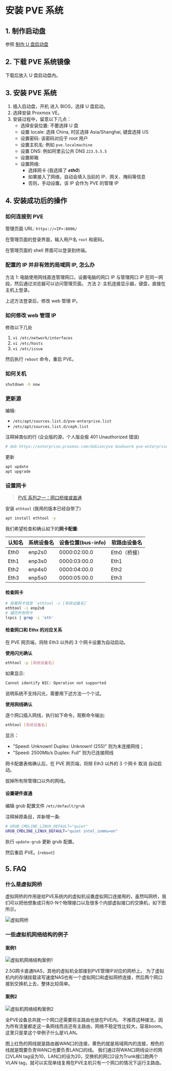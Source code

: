 # 安装 PVE 系统

## 1. 制作启动盘

参照 [制作 U 盘启动盘](./制作U盘启动盘.md)

## 2. 下载 PVE 系统镜像

下载后放入 U 盘启动盘内。

## 3. 安装 PVE 系统

1. 插入启动盘，开机 进入 BIOS，选择 U 盘启动。
2. 选择安装 Proxmox VE。
3. 安装过程中，留意以下几点：
   - 选择安装位置: 不要选择 U 盘
   - 设置 locale: 选择 China, 时区选择 Asia/Shanghai, 键盘选择 US
   - 设置密码: 该密码对应于 root 用户
   - 设置主机名: 例如 `pve.localmachine`
   - 设置 DNS: 例如阿里云公共 DNS `223.5.5.5`
   - 设置邮箱
   - 设置网络:
     - 选择网卡 (我选择了 ***eth0***)
     - 如果接入了网络，自动会填入当前的 IP、网关、掩码等信息
     - 否则，手动设置。该 IP 会作为 PVE 的管理 IP

## 4. 安装成功后的操作

### 如何连接到 PVE

管理页面 URL: `https://<IP>:8006/`

在管理页面的登录界面，输入用户名 `root` 和密码。

在管理页面的 shell 界面可以登录到终端。

### 配置的 IP 并非有效的局域网 IP, 怎么办

方法 1: 电脑使用网线直连管理网口，设置电脑的网口 IP 与管理网口 IP 在同一网段，然后通过浏览器可以访问管理页面。
方法 2: 主机连接显示器，键盘，直接在主机上登录。

上述方法登录后，修改 web 管理 IP。

### 如何修改 web 管理 IP

修改以下几处

1. `vi /etc/network/interfaces`
2. `vi /etc/hosts`
3. `vi /etc/issue`

然后执行 `reboot` 命令，重启 PVE。

### 如何关机

```sh
shutdown -h now
```

### 更新源

编辑:

- `/etc/apt/sources.list.d/pve-enterprise.list`
- `/etc/apt/sources.list.d/ceph.list`

注释掉类似的行 (企业版的源，个人版会报 401 Unauthorized 错误)

```sh
# deb https://enterprise.proxmox.com/debian/pve bookworm pve-enterprise
```

更新

```sh
apt update
apt upgrade
```

### 设置网卡

> [PVE 系列之一：网口桥接或直通](https://www.cnblogs.com/Yogile/p/17862514.html)

安装 `ethtool` (我用的版本已经自带了)

```sh
apt install ethtool -y
```

我们希望检查和确认如下的**网卡配置**:

认知名 | 系统设备名 | 设备位置(bus-info) | 软路由设备名
-----|--------|--------------|------------
Eth0 | enp2s0 | 0000:02:00.0 | Eth0（桥接）
Eth1 | enp3s0 | 0000:03:00.0 | Eth1
Eth2 | enp4s0 | 0000:04:00.0 | Eth2
Eth3 | enp5s0 | 0000:05:00.0 | Eth3

#### 检查网卡

```sh
# 查看网卡信息 `ethtool -i [系统设备名]`
ethtool -i enp2s0
# 遍历所有网卡
lspci | grep -i 'eth'
```

#### 检查网口和 Ethx 的对应关系

在 PVE 网页端，将除 Eth3 以外的 3 个网卡设置为自动启动。

**使用闪光确认**

```sh
ethtool -p [系统设备名]
```

如果显示:

```sh
Cannot identify NIC: Operation not supported
```

说明系统不支持闪光，需要用下述方法一个个试。

**使用网线确认**

逐个网口插入网线，执行如下命令，观察命令输出:

```sh
ethtool [系统设备名]
```

显示：

- "Speed: Unknown! Duplex: Unknown! (255)" 则为未连接网线；
- "Speed: 2500Mb/s Duplex: Full" 则为已连接网线

网卡配置表格确认后，在 PVE 网页端，将除 Eth3 以外的 3 个网卡 取消 自动启动。

拔掉所有除管理口以外的网线。

#### 设置硬件直通

编辑 grub 配置文件 `/etc/default/grub`

注释掉原条目，并新增一条:

```sh
# GRUB_CMDLINE_LINUX_DEFAULT="quiet"
GRUB_CMDLINE_LINUX_DEFAULT="quiet intel_iommu=on"
```

执行 `update-grub` 更新 grub 配置。

然后重启 PVE。(`reboot`)

## 5. FAQ

### 什么是虚拟网桥

虚拟网桥的作用是给PVE系统内的虚拟机设置虚拟网口连接用的，虽然叫网桥，我们可以把他想象成只有0-N个物理接口以及很多个内部虚拟接口的交换机，如下图所示。

![虚拟网桥](./.assets/虚拟网桥.webp)

### 一些虚拟机网络结构的例子

#### 案例1

![虚拟机网络结构案例1](./.assets/虚拟机网络结构1.webp)

2.5G网卡直通NAS，其他的虚拟机全部接到PVE管理IP对应的网桥上。
为了虚拟机内的存储挂载读写速度NAS也有一个虚拟网口和虚拟网桥连接，然后两个网口接到交换机上去，整体比较简单。

#### 案例2

![虚拟机网络结构案例2](./.assets/虚拟机网络结构2.webp)

全PVE设备总共就一个网口还需要将主路由也放在PVE内。
不推荐这种接法，因为所有流量都走这一条网线而且还有主路由，网络不稳定性比较大，容易boom。
这里只是拿这个举例子什么是VLAN。

图上红色的网线就是路由器WAN口的连接，黄色的就是局域网内的连接，橙色的线就是既要负责WAN口也要负责LAN口的线。
我们通过将WAN口网线设计的网口VLAN tag设为10，LAN口的设为20，交换机的网口2设为Trunk接口跑两个VLAN tag，就可以实现单线复用在PVE主机只有一个网口的情况下运行主路由。
